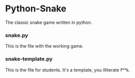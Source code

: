 # Python-Snake
The classic snake game written in python.

### snake.py
This is the file with the working game.

### snake-template.py
This is the file for students. It's a template, you illiterate f**k.

